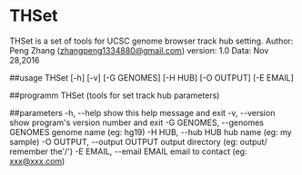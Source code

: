 # THSet

  THSet is a set of tools for UCSC genome browser track hub setting.  Author: Peng Zhang (zhangpeng1334880@gmail.com)
  version: 1.0
  Data: Nov 28,2016

##usage
THSet [-h] [-v] [-G GENOMES] [-H HUB] [-O OUTPUT] [-E EMAIL]

##programm
THSet (tools for set track hub parameters) 

##parameters
  -h, --help            show this help message and exit
  -v, --version         show program's version number and exit
  -G GENOMES, --genomes GENOMES
                        genome name (eg: hg19)
  -H HUB, --hub HUB     hub name (eg: my sample)
  -O OUTPUT, --output OUTPUT
                        output directory (eg: output/ remember the'/')
  -E EMAIL, --email EMAIL
                        email to contact (eg: xxx@xxx.com)
